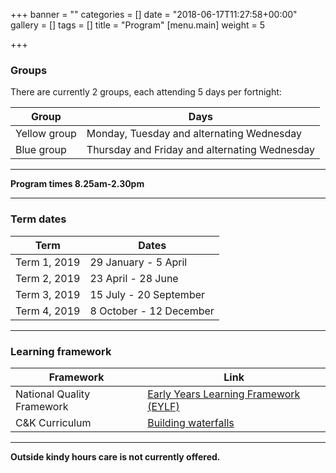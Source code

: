 +++
banner = ""
categories = []
date = "2018-06-17T11:27:58+00:00"
gallery = []
tags = []
title = "Program"
[menu.main]
weight = 5

+++
### Groups
There are currently 2 groups, each attending 5 days per fortnight:

| Group | Days |
| --- | --- |
| Yellow group | Monday, Tuesday and alternating Wednesday |
| Blue group | Thursday and Friday and alternating Wednesday |

** **
**Program times	8.25am-2.30pm**
**	**
### Term dates

| Term | Dates |
| --- | --- |
| Term 1, 2019 | 29 January - 5 April |
| Term 2, 2019 | 23 April - 28 June |
| Term 3, 2019 | 15 July - 20 September |
| Term 4, 2019 | 8 October - 12 December |

**	**

### Learning framework

| Framework | Link |
| --- | --- |
| National Quality Framework | [Early Years Learning Framework (EYLF)](http://deewr.gov.au/early-years-learning-framework) |
| C&K Curriculum | [Building waterfalls](http://www.candk.asn.au/ck-building-waterfalls) |
 
**	**

**Outside kindy hours care is not currently offered.**
